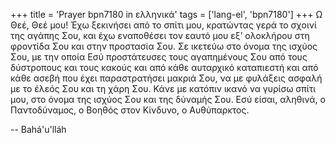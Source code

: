 +++
title = 'Prayer bpn7180 in ελληνικά'
tags = ['lang-el', 'bpn7180']
+++
Ω Θεέ, Θεέ µου! Έχω ξεκινήσει από το σπίτι µου, κρατώντας γερά το σχοινί της αγάπης Σου, και έχω εναποθέσει τον εαυτό µου εξ’ ολοκλήρου στη φροντίδα Σου και στην προστασία Σου. Σε ικετεύω στο όνοµα της ισχύος Σου, µε την οποία Εσύ προστάτευσες τους αγαπηµένους Σου από τους δύστροπους και τους κακούς και από κάθε αυταρχικό καταπιεστή και από κάθε ασεβή που έχει παραστρατήσει µακριά Σου, να µε φυλάξεις ασφαλή µε το έλεός Σου και τη χάρη Σου. Κάνε µε κατόπιν ικανό να γυρίσω σπίτι µου, στο όνοµα της ισχύος Σου και της δύναµής Σου. Εσύ είσαι, αληθινά, ο Παντοδύναµος, ο Βοηθός στον Κίνδυνο, ο Αυθύπαρκτος.

-- Bahá'u'lláh
